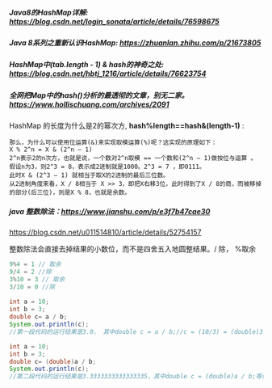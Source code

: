 ##### Java8的HashMap详解: https://blog.csdn.net/login_sonata/article/details/76598675 

##### Java 8系列之重新认识HashMap: https://zhuanlan.zhihu.com/p/21673805 

##### HashMap中(tab.length - 1) & hash的神奇之处: https://blog.csdn.net/hbtj_1216/article/details/76623754 

##### 全网把Map中的hash()分析的最透彻的文章，别无二家。 https://www.hollischuang.com/archives/2091 

HashMap 的长度为什么是2的幂次方,  **hash%length==hash&(length-1)** :

```
那么，为什么可以使用位运算(&)来实现取模运算(%)呢？这实现的原理如下：
X % 2^n = X & (2^n – 1)
2^n表示2的n次方，也就是说，一个数对2^n取模 == 一个数和(2^n – 1)做按位与运算 。
假设n为3，则2^3 = 8，表示成2进制就是1000。2^3 = 7 ，即0111。
此时X & (2^3 – 1) 就相当于取X的2进制的最后三位数。
从2进制角度来看，X / 8相当于 X >> 3，即把X右移3位，此时得到了X / 8的商，而被移掉的部分(后三位)，则是X % 8，也就是余数。
```

##### java 整数除法：https://www.jianshu.com/p/e3f7b47cae30

https://blog.csdn.net/u011514810/article/details/52754157

整数除法会直接去掉结果的小数位，而不是四舍五入地圆整结果。/ 除， %取余

```java
9%4 = 1 // 取余
9/4 = 2 //除
3%10 = 3 // 取余
3/10 = 0 //除
  
int a = 10;
int b = 3;
double c= a / b;
System.out.println(c);
//第一段代码的运行结果是3.0， 其中double c = a / b;//c = (10/3) = (double)3 = 3.0，这里面涉及到一个低精度到高精度的隐式装换。

int a = 10;
int b = 3;
double c= (double)a / b;
System.out.println(c);
//第二段代码的运行结果是3.3333333333333335，其中double c = (double)a / b;等价于double c= 10.0 / 3.0;
```

